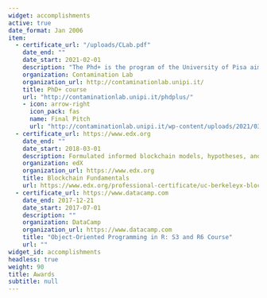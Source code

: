 ```yaml
---
widget: accomplishments
active: true
date_format: Jan 2006
item:
  - certificate_url: "/uploads/CLab.pdf"
    date_end: ""
    date_start: 2021-02-01
    description: "The Phd+ is the program of the University of Pisa aimed at promoting and encouraging the entrepreneurial spirit and innovation among students of Master’s degree, Phd students and professors."
    organization: Contamination Lab 
    organization_url: http://contaminationlab.unipi.it/
    title: PhD+ course
    url: "http://contaminationlab.unipi.it/phdplus/"
    - icon: arrow-right
      icon_pack: fas
      name: Final Pitch
      url: "http://contaminationlab.unipi.it/wp-content/uploads/2021/03/slide-kids-care.pdf"
  - certificate_url: https://www.edx.org
    date_end: ""
    date_start: 2018-03-01
    description: Formulated informed blockchain models, hypotheses, and use cases.
    organization: edX
    organization_url: https://www.edx.org
    title: Blockchain Fundamentals
    url: https://www.edx.org/professional-certificate/uc-berkeleyx-blockchain-fundamentals
  - certificate_url: https://www.datacamp.com
    date_end: 2017-12-21
    date_start: 2017-07-01
    description: ""
    organization: DataCamp
    organization_url: https://www.datacamp.com
    title: "Object-Oriented Programming in R: S3 and R6 Course"
    url: ""
widget_id: accomplishments
headless: true
weight: 90
title: Awards
subtitle: null
---
```

